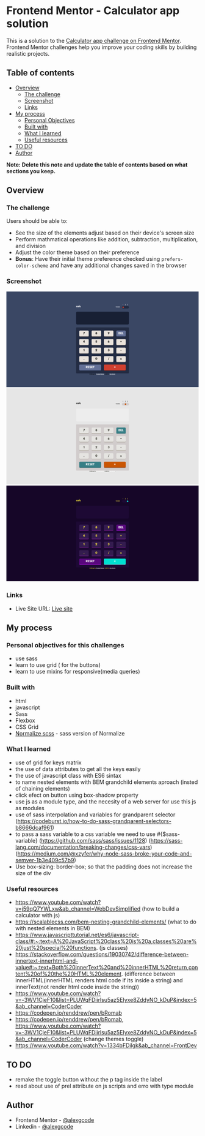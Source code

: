# Frontend Mentor - Calculator app solution

This is a solution to the [Calculator app challenge on Frontend Mentor](https://www.frontendmentor.io/challenges/calculator-app-9lteq5N29). Frontend Mentor challenges help you improve your coding skills by building realistic projects. 

## Table of contents

- [Overview](#overview)
  - [The challenge](#the-challenge)
  - [Screenshot](#screenshot)
  - [Links](#links)
- [My process](#my-process)
  - [Personal Objectives](#Personal-objectives-for-this-challenges)
  - [Built with](#built-with)
  - [What I learned](#what-i-learned)
  - [Useful resources](#useful-resources)
- [TO DO](#TO-DO)
- [Author](#author)

**Note: Delete this note and update the table of contents based on what sections you keep.**

## Overview

### The challenge

Users should be able to:

- See the size of the elements adjust based on their device's screen size
- Perform mathmatical operations like addition, subtraction, multiplication, and division
- Adjust the color theme based on their preference
- **Bonus**: Have their initial theme preference checked using `prefers-color-scheme` and have any additional changes saved in the browser

### Screenshot

![](./screenshots//Screenshot.png)
![](./screenshots//Screenshot2.png)
![](./screenshots//Screenshot3.png)


### Links
- Live Site URL: [Live site](https://alexgcode.github.io/calculator-app/)

## My process

### Personal objectives for this challenges
- use sass
- learn to use grid ( for the buttons)
- learn to use mixins for responsive(media queries)

### Built with
- html
- javascript
- Sass
- Flexbox
- CSS Grid
- [Normalize scss](https://github.com/kristerkari/normalize.scss) - sass version of Normalize

### What I learned

- use of grid for keys matrix
- the use of data attributes to get all the keys easily
- the use of javascript class with ES6 sintax
- to name nested elements with BEM grandchild elements aproach (insted of chaining elements)
- click efect on button using box-shadow property
- use js as a module type, and the necesity of a web server for use this js as modules
- use of sass interpolation and variables for grandparent selector (https://codeburst.io/how-to-do-sass-grandparent-selectors-b8666dcaf961)
- to pass a sass variable to a css variable we need to use #{$sass-variable}    (https://github.com/sass/sass/issues/1128) 
                                                                                (https://sass-lang.com/documentation/breaking-changes/css-vars)
                                                                                (https://medium.com/@xzyfer/why-node-sass-broke-your-code-and-semver-1b3e409c57b9)
- Use box-sizing: border-box; so that the padding does not increase the size of the div


### Useful resources

- https://www.youtube.com/watch?v=j59qQ7YWLxw&ab_channel=WebDevSimplified (how to build a calculator with js)
- https://scalablecss.com/bem-nesting-grandchild-elements/ (what to do with nested elements in BEM)
- https://www.javascripttutorial.net/es6/javascript-class/#:~:text=A%20JavaScript%20class%20is%20a,classes%20are%20just%20special%20functions. (js classes)
- https://stackoverflow.com/questions/19030742/difference-between-innertext-innerhtml-and-value#:~:text=Both%20innerText%20and%20innerHTML%20return,content%20of%20the%20HTML%20element. (difference between innerHTML(innerHTML renders html code if its inside a string) and innerText(not render html code inside the string))
- https://www.youtube.com/watch?v=-3WV1CjeF10&list=PLUWqFDiirlsu5az5EIyxe8ZddyNO_kDuP&index=5&ab_channel=CoderCoder
- https://codepen.io/renddrew/pen/bRomab
- https://codepen.io/renddrew/pen/bRomab, https://www.youtube.com/watch?v=-3WV1CjeF10&list=PLUWqFDiirlsu5az5EIyxe8ZddyNO_kDuP&index=5&ab_channel=CoderCoder (change themes toggle)
- https://www.youtube.com/watch?v=1334bFDilgk&ab_channel=FrontDev


## TO DO
- remake the toggle button without the p tag inside the label
- read about use of prel attribute on js scripts and erro with type module

## Author

- Frontend Mentor - [@alexgcode](https://www.frontendmentor.io/profile/alexgcode)
- Linkedin - [@alexgcode](https://www.linkedin.com/in/alex-martin-garcia-farfan-96a901120/)

